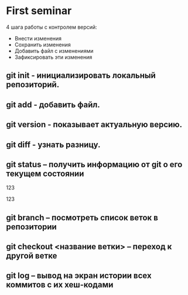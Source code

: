 # First seminar

4 шага работы с контролем версий: 
* Внести изменения
* Сохранить изменения
* Добавить файл с изменениями 
* Зафиксировать эти изменения
## git init - инициализировать локальный репозиторий.
## git add - добавить файл.
## git version - показывает актуальную версию.
## git diff - узнать разницу.
## git status – получить информацию от git о его текущем состоянии
123

123
## git branch – посмотреть список веток в репозитории
## git checkout <название ветки> – переход к другой ветке
## git log – вывод на экран истории всех коммитов с их хеш-кодами